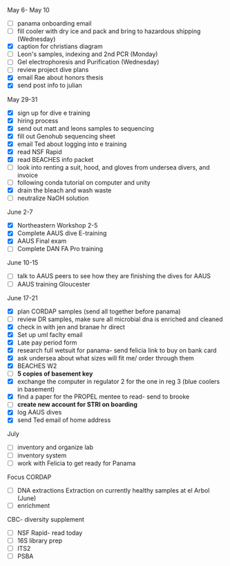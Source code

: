 May 6- May 10
- [ ] panama onboarding email
- [ ] fill cooler with dry ice and pack and bring to hazardous shipping (Wednesday)
- [x] caption for christians diagram
- [ ] Leon's samples, indexing and 2nd PCR (Monday)
- [ ] Gel electrophoresis and Purification (Wednesday)
- [ ] review project dive plans 
- [x] email Rae about honors thesis 
- [x] send post info to julian

May 29-31
- [x] sign up for dive e training 
- [x] hiring process
- [x] send out matt and leons samples to sequencing 
- [x] fill out Genohub sequencing sheet 
- [x] email Ted about logging into e training
- [x] read NSF Rapid
- [x] read BEACHES info packet
- [ ] look into renting a suit, hood, and gloves from undersea divers, and invoice
- [ ] following conda tutorial on computer and unity
- [x] drain the bleach and wash waste 
- [ ] neutralize NaOH solution

June 2-7
- [x] Northeastern Workshop 2-5
- [x] Complete AAUS dive E-training
- [x] AAUS Final exam
- [ ] Complete DAN FA Pro training 

June 10-15
- [ ] talk to AAUS peers to see how they are finishing the dives for AAUS 
- [ ] AAUS training Gloucester 

June 17-21
- [x] plan CORDAP samples (send all together before panama)
- [ ] review DR samples, make sure all microbial dna is enriched and cleaned 
- [x] check in with jen and branae hr direct 
- [x] Set up uml faclty email
- [x] Late pay period form
- [x] research full wetsuit for panama- send felicia link to buy on bank card
- [x] ask undersea about what sizes will fit me/ order through them
- [x] BEACHES W2
- [ ] **5 copies of basement key**
- [x] exchange the computer in regulator 2 for the one in reg 3 (blue coolers in basement)
- [x] find a paper for the PROPEL mentee to read- send to brooke 
- [ ] **create new account for STRI on boarding**
- [x] log AAUS dives 
- [x] send Ted email of home address

July
- [ ] inventory and organize lab
- [ ] inventory system 
- [ ] work with Felicia to get ready for Panama

Focus
CORDAP
- [ ] DNA extractions
Extraction on currently healthy samples at el Arbol (June)
- [ ] enrichment

CBC- diversity supplement
- [ ] NSF Rapid- read today 
- [ ] 16S library prep
- [ ] ITS2
- [ ] PSBA